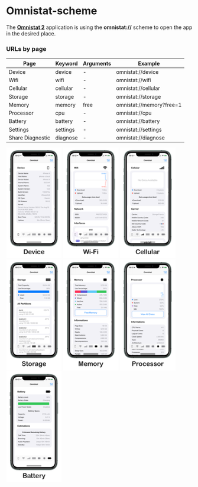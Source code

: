 # Omnistat-scheme

The **[Omnistat 2](https://itunes.apple.com/app/id1473751241)** application is using the **omnistat://** scheme to open the app in the desired place.

### URLs by page

| Page              | Keyword  | Arguments | Example             |
| ----------------- | -------- | --------- | ------------------- |
| Device            | device   | -         | omnistat://device   |
| Wifi              | wifi     | -         | omnistat://wifi     |
| Cellular          | cellular | -         | omnistat://cellular |
| Storage           | storage  | -         | omnistat://storage  |
| Memory            | memory   | free      | omnistat://memory?free=1  |
| Processor         | cpu      | -         | omnistat://cpu      |
| Battery           | battery  | -         | omnistat://battery  |
| Settings          | settings | -         | omnistat://settings |
| Share Diagnostic  | diagnose | -         | omnistat://diagnose |

<p float="left">
<img src="https://raw.githubusercontent.com/mattlawer/Omnistat-scheme/master/screenshots/Device.png" width="150px"/>
<img src="https://raw.githubusercontent.com/mattlawer/Omnistat-scheme/master/screenshots/Wifi.png" width="150px"/>
<img src="https://raw.githubusercontent.com/mattlawer/Omnistat-scheme/master/screenshots/Cellular.png" width="150px"/>
<img src="https://raw.githubusercontent.com/mattlawer/Omnistat-scheme/master/screenshots/Storage.png" width="150px"/>
<img src="https://raw.githubusercontent.com/mattlawer/Omnistat-scheme/master/screenshots/Memory.png" width="150px"/>
<img src="https://raw.githubusercontent.com/mattlawer/Omnistat-scheme/master/screenshots/Processor.png" width="150px"/>
<img src="https://raw.githubusercontent.com/mattlawer/Omnistat-scheme/master/screenshots/Battery.png" width="150px"/>
</p>